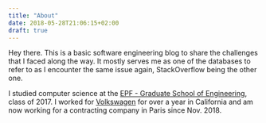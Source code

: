 ```yaml
---
title: "About"
date: 2018-05-28T21:06:15+02:00
draft: true
---
```


Hey there. This is a basic software engineering blog to share the challenges that I faced along the way. It mostly serves me as one of the databases to refer to as I encounter the same issue again, StackOverflow being the other one.

I studied computer science at the [EPF - Graduate School of Engineering](http://www.epf.fr/en), class of 2017. I worked for [Volkswagen](http://www.vwerl.com/) for over a year in California and am now working for a contracting company in Paris since Nov. 2018.

